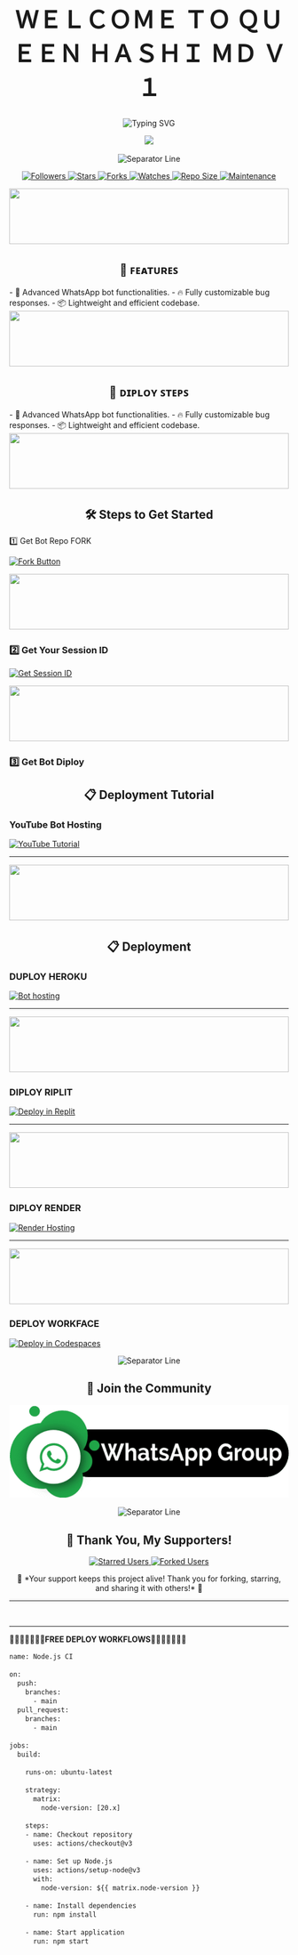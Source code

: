  <p align="center">
  <h1 align="center" style="font-family: 'EB Garamond'; font-size: 3em;">ＷＥＬＣＯＭＥ ＴＯ ＱＵＥＥＮ ＨＡＳＨＩ ＭＤ Ｖ１</h1>

<p align="center">
  <img src="https://readme-typing-svg.demolab.com?font=EB+Garamond&weight=900&size=30&duration=4000&pause=1000&width=435&lines=𝐌𝐘 𝐍𝐀𝐌𝐄 𝐈𝐒 𝐐𝐔𝐄𝐄𝐍 𝐇𝐀𝐒𝐇𝐈;𝐂𝐑𝐄𝐀𝐓𝐄𝐃 𝐁𝐘 𝐋𝐀𝐊𝐒𝐈𝐃𝐔;𝐅𝐎𝐑𝐊 𝐌𝐄 𝐀𝐍𝐃 𝐄𝐍𝐉𝐎𝐘!" alt="Typing SVG" />
</p>
<p align="center">
 <img src="https://i.imgur.com/JurU8ZF.jpeg"  width="550px">
</p>
<p align="center">
  <img src="https://raw.githubusercontent.com/andreasbm/readme/master/assets/lines/rainbow.png" alt="Separator Line" />
</p>
<p align="center">
  <a href="https://github.com/JustaTz0?tab=followers">
    <img src="https://img.shields.io/github/followers/JustaTz0?label=Followers&style=for-the-badge&logo=github" alt="Followers" />
  </a>
  <a href="https://github.com/JustaTz0/CREEPY_MD-V1/stargazers/">
    <img src="https://img.shields.io/github/stars/JustaTz0/CREEPY_MD-V1?color=blue&style=for-the-badge&logo=starship" alt="Stars" />
  </a>
  <a href="https://github.com/JustaTz0/CREEPY_MD-V1/network/members">
    <img src="https://img.shields.io/github/forks/JustaTz0/CREEPY_MD-V1?color=red&style=for-the-badge&logo=git" alt="Forks" />
  </a>
  <a href="https://github.com/JustaTz0/CREEPY_MD-V1/watchers">
    <img src="https://img.shields.io/github/watchers/JustaTz0/CREEPY_MD-V1?label=Watches&style=for-the-badge&color=brightgreen" alt="Watches" />
  </a>
  <a href="https://github.com/JustaTz0/CREEPY_MD-V1/">
    <img src="https://img.shields.io/github/repo-size/JustaTz0/CREEPY_MD-V1?style=for-the-badge&color=orange" alt="Repo Size" />
  </a>
  <a href="https://github.com/JustaTz0/CREEPY_MD-V1/graphs/commit-activity">
    <img src="https://img.shields.io/badge/Maintained%3F-Yes-yellow?style=for-the-badge" alt="Maintenance" />
  </a>
</p>
<img src="https://i.imgur.com/dBaSKWF.gif" height="100" width="100%">
<h2 align="center">🚀 ꜰᴇᴀᴛᴜʀᴇꜱ</h2>
- 🌟 Advanced WhatsApp bot functionalities.
- 🔥 Fully customizable bug responses.
- 📦 Lightweight and efficient codebase.
<img src="https://i.imgur.com/dBaSKWF.gif" height="100" width="100%">
<h2 align="center">🚀 ᴅɪᴘʟᴏʏ ꜱᴛᴇᴘꜱ</h2>
- 🌟 Advanced WhatsApp bot functionalities.
- 🔥 Fully customizable bug responses.
- 📦 Lightweight and efficient codebase.
<img src="https://i.imgur.com/dBaSKWF.gif" height="100" width="100%">
<h2 align="center">🛠️ Steps to Get Started</h2

### 1️⃣ Get Bot Repo FORK


<p align="left">
  <a href="https://github.com/JustaTz0/CREEPY_MD-V1/fork">
    <img src="https://img.shields.io/badge/Fork%20Repo-black?style=for-the-badge&logo=github" alt="Fork Button" />
  </a>
</p>

<img src="https://i.imgur.com/dBaSKWF.gif" height="100" width="100%">

### 2️⃣ Get Your Session ID

<p align="left">
  <a href="https://creepy-session.onrender.com" target="_blank">
    <img src="https://img.shields.io/badge/Get%20Session-ID-blue?style=for-the-badge&logo=key" alt="Get Session ID" />
  </a>
</p>

<img src="https://i.imgur.com/dBaSKWF.gif" height="100" width="100%">

### 3️⃣ Get Bot Diploy

<h2 align="center">📋 Deployment Tutorial</h2>

### YouTube Bot Hosting  

<a href="https://youtu.be/1f3JA8hMjaU" target="_blank">
  <img src="https://img.shields.io/badge/YouTube-FF0000?style=for-the-badge&logo=youtube&logoColor=white" alt="YouTube Tutorial" />
</a>

---
<img src="https://i.imgur.com/dBaSKWF.gif" height="100" width="100%">


<h2 align="center">📋 Deployment</h2>

### DUPLOY HEROKU
<a href="https://bot-hosting.net/?aff=1297254811795722383" target="_blank">
  <img src="https://img.shields.io/badge/Bot%20hosting-4285F4?style=for-the-badge&logo=google-cloud&logoColor=white" alt="Bot hosting" />
</a>

---
<img src="https://i.imgur.com/dBaSKWF.gif" height="100" width="100%">

### DIPLOY RIPLIT
<a href="https://repl.it/github.com/JustaTz0/CREEPY_MD-V1" target="_blank">
  <img src="https://img.shields.io/badge/Replit-orange?style=for-the-badge&logo=replit" alt="Deploy in Replit" />
</a>

---
<img src="https://i.imgur.com/dBaSKWF.gif" height="100" width="100%">

### DIPLOY RENDER
<a href="https://dashboard.render.com" target="_blank">
  <img src="https://img.shields.io/badge/Render-maroon?style=for-the-badge&logo=render" alt="Render Hosting" />
</a>

---
<img src="https://i.imgur.com/dBaSKWF.gif" height="100" width="100%">

### DEPLOY WORKFACE  
<a href="https://github.com/codespaces/new" target="_blank">
  <img src="https://img.shields.io/badge/Codespaces-navy?style=for-the-badge&logo=visual-studio-code" alt="Deploy in Codespaces" />
</a>

<p align="center">
  <img src="https://raw.githubusercontent.com/andreasbm/readme/master/assets/lines/rainbow.png" alt="Separator Line" />
</p>

<h2 align="center">📲 Join the Community</h2>

<a href="https://whatsapp.com/channel/0029Vap2lUBJuyA8HLdfho47" target="_blank">
  <img src="https://raw.githubusercontent.com/Neeraj-x0/Neeraj-x0/main/photos/suddidina-join-whatsapp.png" alt="Join WhatsApp" />
</a>

<p align="center">
  <img src="https://raw.githubusercontent.com/andreasbm/readme/master/assets/lines/rainbow.png" alt="Separator Line" />
</p>

<h2 align="center">🎉 Thank You, My Supporters!</h2>

<p align="center">
  <a href="https://github.com/JustaTz0/CREEPY_MD-V1/stargazers">
    <img src="https://img.shields.io/badge/Stars-User%20List-blue?style=for-the-badge&logo=starship" alt="Starred Users" />
  </a>
  <a href="https://github.com/JustaTz0/CREEPY_MD-V1/network/members">
    <img src="https://img.shields.io/badge/Forked%20By-User%20List-green?style=for-the-badge&logo=github" alt="Forked Users" />
  </a>
</p>

<p align="center">
  🌟 *Your support keeps this project alive! Thank you for forking, starring, and sharing it with others!* 🌟
</p>

</details>
<hr>
<img src="http://readme-typing-svg.herokuapp.com?color=d1fa02&center=true&vCenter=true&multiline=false&lines=Created+By+Laksidu_Min" alt="">
<hr>

**🎀🎀🎀🎀🎀🎀🎀FREE DEPLOY WORKFLOWS🎀🎀🎀🎀🎀🎀🎀**
```
name: Node.js CI

on:
  push:
    branches:
      - main
  pull_request:
    branches:
      - main

jobs:
  build:

    runs-on: ubuntu-latest

    strategy:
      matrix:
        node-version: [20.x]

    steps:
    - name: Checkout repository
      uses: actions/checkout@v3

    - name: Set up Node.js
      uses: actions/setup-node@v3
      with:
        node-version: ${{ matrix.node-version }}

    - name: Install dependencies
      run: npm install

    - name: Start application
      run: npm start
```

